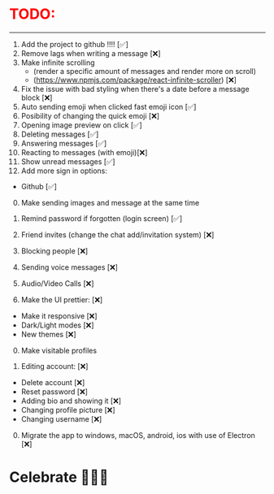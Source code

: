 <h1 style="color: #ff0000">TODO:</h1>
<hr>

1. Add the project to github !!!! [✅]
2. Remove lags when writing a message [❌]
3. Make infinite scrolling
   - (render a specific amount of messages and render more on scroll)
   - (https://www.npmjs.com/package/react-infinite-scroller) [❌]
4. Fix the issue with bad styling when there's a date before a message block [❌]
5. Auto sending emoji when clicked fast emoji icon [✅]
6. Posibility of changing the quick emoji [❌]
7. Opening image preview on click [✅]
8. Deleting messages [✅]
9. Answering messages [✅]
10. Reacting to messages (with emoji)[❌]
11. Show unread messages [✅]
12. Add more sign in options:

- Github [✅]

0. Make sending images and message at the same time

1. Remind password if forgotten (login screen) [✅]
2. Friend invites (change the chat add/invitation system) [❌]
3. Blocking people [❌]
4. Sending voice messages [❌]
5. Audio/Video Calls [❌]

6. Make the UI prettier: [❌]

- Make it responsive [❌]
- Dark/Light modes [❌]
- New themes [❌]

0. Make visitable profiles

1. Editing account: [❌]

- Delete account [❌]
- Reset password [❌]
- Adding bio and showing it [❌]
- Changing profile picture [❌]
- Changing username [❌]

0. Migrate the app to windows, macOS, android, ios with use of Electron [❌]

# Celebrate 🥳🥳🥳
